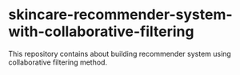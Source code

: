 # skincare-recommender-system-with-collaborative-filtering

This repository contains about building recommender system using collaborative filtering method.

 

